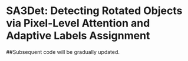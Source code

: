 # SA3Det: Detecting Rotated Objects via Pixel-Level Attention and Adaptive Labels Assignment
##Subsequent code will be gradually updated.
